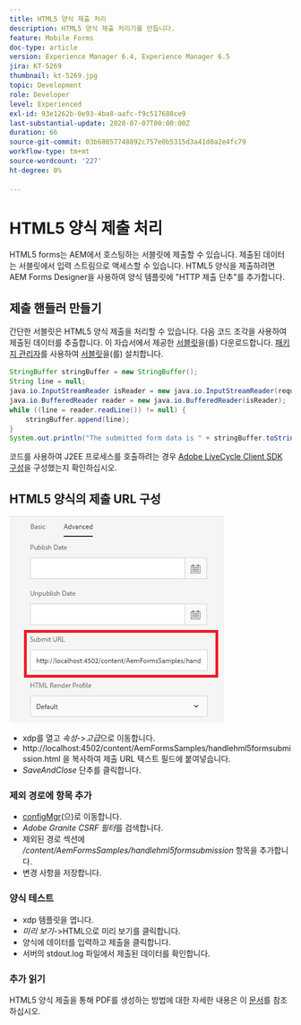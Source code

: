 ```yaml
---
title: HTML5 양식 제출 처리
description: HTML5 양식 제출 처리기를 만듭니다.
feature: Mobile Forms
doc-type: article
version: Experience Manager 6.4, Experience Manager 6.5
jira: KT-5269
thumbnail: kt-5269.jpg
topic: Development
role: Developer
level: Experienced
exl-id: 93e1262b-0e93-4ba8-aafc-f9c517688ce9
last-substantial-update: 2020-07-07T00:00:00Z
duration: 66
source-git-commit: 03b68057748892c757e0b5315d3a41d0a2e4fc79
workflow-type: tm+mt
source-wordcount: '227'
ht-degree: 0%

---
```



# HTML5 양식 제출 처리

HTML5 forms는 AEM에서 호스팅하는 서블릿에 제출할 수 있습니다. 제출된 데이터는 서블릿에서 입력 스트림으로 액세스할 수 있습니다. HTML5 양식을 제출하려면 AEM Forms Designer을 사용하여 양식 템플릿에 &quot;HTTP 제출 단추&quot;를 추가합니다.

## 제출 핸들러 만들기

간단한 서블릿은 HTML5 양식 제출을 처리할 수 있습니다. 다음 코드 조각을 사용하여 제출된 데이터를 추출합니다. 이 자습서에서 제공한 [서블릿](assets/html5-submit-handler.zip)을(를) 다운로드합니다. [패키지 관리자](http://localhost:4502/crx/packmgr/index.jsp)를 사용하여 [서블릿](assets/html5-submit-handler.zip)을(를) 설치합니다.

```java
StringBuffer stringBuffer = new StringBuffer();
String line = null;
java.io.InputStreamReader isReader = new java.io.InputStreamReader(request.getInputStream(), "UTF-8");
java.io.BufferedReader reader = new java.io.BufferedReader(isReader);
while ((line = reader.readLine()) != null) {
    stringBuffer.append(line);
}
System.out.println("The submitted form data is " + stringBuffer.toString());
```

코드를 사용하여 J2EE 프로세스를 호출하려는 경우 [Adobe LiveCycle Client SDK 구성](https://helpx.adobe.com/aem-forms/6/submit-form-data-livecycle-process.html)을 구성했는지 확인하십시오.

## HTML5 양식의 제출 URL 구성

![URL 제출](assets/submit-url.PNG)

- xdp를 열고 _속성_->_고급_&#x200B;으로 이동합니다.
- http://localhost:4502/content/AemFormsSamples/handlehml5formsubmission.html 을 복사하여 제출 URL 텍스트 필드에 붙여넣습니다.
- _SaveAndClose_ 단추를 클릭합니다.

### 제외 경로에 항목 추가

- [configMgr](http://localhost:4502/system/console/configMgr)&#x200B;(으)로 이동합니다.
- _Adobe Granite CSRF 필터_&#x200B;를 검색합니다.
- 제외된 경로 섹션에 _/content/AemFormsSamples/handlehml5formsubmission_ 항목을 추가합니다.
- 변경 사항을 저장합니다.

### 양식 테스트

- xdp 템플릿을 엽니다.
- _미리 보기_->HTML으로 미리 보기를 클릭합니다.
- 양식에 데이터를 입력하고 제출을 클릭합니다.
- 서버의 stdout.log 파일에서 제출된 데이터를 확인합니다.

### 추가 읽기

HTML5 양식 제출을 통해 PDF를 생성하는 방법에 대한 자세한 내용은 이 [문서](https://experienceleague.adobe.com/docs/experience-manager-learn/forms/document-services/generate-pdf-from-mobile-form-submission-article.html)를 참조하십시오.

